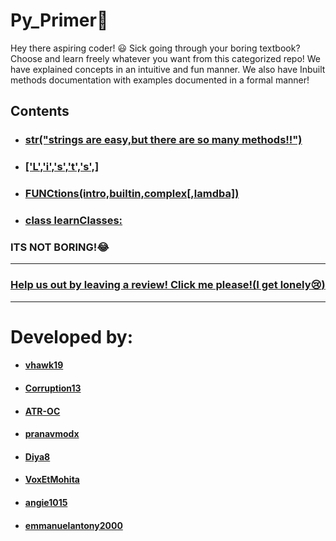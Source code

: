 # Py_Primer:snake:

Hey there aspiring coder! :smiley:
Sick going through your boring textbook?
Choose and learn freely whatever you want from this categorized repo!
We have explained concepts in an intuitive and fun manner.
We also have Inbuilt methods documentation with examples documented in a formal manner!
<br>
## Contents
+ ### [str("strings are easy,but there are so many methods!!")](https://github.com/vhawk19/Py_Primer/tree/master/Built-in-datatypes/Strings)
+ ### [['L','i','s','t','s',]](https://github.com/vhawk19/Py_Primer/tree/master/Built-in-datatypes/Lists)
+ ### [FUNCtions(intro,builtin,complex[,lamdba])](https://github.com/vhawk19/Py_Primer/Functions/1_Introduction_to_Functions.md)
+ ### [class learnClasses:](https://github.com/vhawk19/Py_Primer/edit/master/Classes/Classes_and_Instances.md)

### ITS NOT BORING!:joy:

***
### [Help us out by leaving a review! Click me please!(I get lonely:cry:)](https://goo.gl/forms/pmOLbLB4PXnbxBXU2)
***

# Developed by:
 + #### [vhawk19](https://github.com/vhawk19)
 + #### [Corruption13](https://github.com/Corruption13)
 + #### [ATR-OC](https://github.com/ATR-OC)
 + #### [pranavmodx](https://github.com/pranavmodx)
 + #### [Diya8](https://github.com/Diya8)
 + #### [VoxEtMohita](https://github.com/VoxEtMohita)
 + #### [angie1015](https://github.com/angie1015)
 + #### [emmanuelantony2000](https://github.com/emmanuelantony2000)
